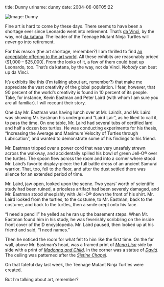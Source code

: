 title: Dunny
urlname: dunny
date: 2004-06-08T05:22

![Image: Dunny][a]

Fine art is hard to come by these days. There seems to have been a shortage ever since Leonardo went into retirement.
That&#x02bc;s [da Vinci][b], by the way, not [da katana][c]. The leader of the Teenage Mutant Ninja Turtles will _never_
go into retirement.

For this reason (the art shortage, remember?) I am thrilled to find [an acceptable offering to the art world][d]. All
these exhibits are reasonably priced ($1,000 &ndash; $25,000). From the looks of it, a few of them could beat up
Leonardo, too. That&#x02bc;s da katana, by the way, not da Vinci. _Nobody_ can beat up da Vinci.

It&#x02bc;s exhibits like this (I&#x02bc;m talking about art, remember?) that make me appreciate the vast creativity of
the global population. I fear, however, that 90 percent of the world&#x02bc;s creativity is found in 10 percent of its
people. Take, for instance, Kevin Eastman and Peter Laird (with whom I am sure you are all familiar). I will recount
their story.

One day Mr. Eastman was having lunch over at Mr. Laird&#x02bc;s, and Mr. Laird was showing Mr. Eastman his underground
&ldquo;Laird Lair&rdquo;, as he liked to call it, to pass the time. On one table, Mr. Laird had several tubs of
certified lard and half a dozen box turtles. He was conducting experiments for his thesis, &ldquo;Increasing the Average
and Maximum Velocity of Turtles through Lubrication&rdquo;, and wanted to demonstrate some of his findings to his
friend.

Mr. Eastman tripped over a power cord that was very unsafely strewn across the walkway, and accidentally spilled his
bowl of green Jell-O® over the turtles. The spoon flew across the room and into a corner where stood Mr. Laird&#x02bc;s
favorite display-piece: the full battle dress of an ancient Samurai warrior. That, too, fell to the floor, and after the
dust settled there was silence for an extended period of time.

Mr. Laird, jaw open, looked upon the scene. Two years&#x02bc; worth of scientific study had been ruined, a priceless
artifact had been severely damaged, and Mr. Eastman stood sheepishly with Jell-O® down the front of his shirt. Mr. Laird
looked from the turtles, to the costume, to Mr. Eastman, back to the costume, and back to the turtles, then a smile
crept onto his face.

&ldquo;I need a pencil!&rdquo; he yelled as he ran up the basement steps. When Mr. Eastman found him in his study, he
was feverishly scribbling on the inside front cover of the D encyclopedia. Mr. Laird paused, then looked up at his
friend and said, &ldquo;I need names.&rdquo;

Then he noticed the room for what felt to him like the first time. On the far wall, above Mr. Eastman&#x02bc;s head, was
a framed print of [_Mona Lisa_][e] side by side with a print of [_Madonna and Child_][f]. In the corner was a statue of
[_David_][g]. The ceiling was patterned after the [_Sistine Chapel_][h].

On that fateful day last week, the Teenage Mutant Ninja Turtles were created.

But I&#x02bc;m talking about art, remember?

[a]: {static}/images/2004-06-08-dunny.jpg
[b]: https://www.mos.org/leonardo/
[c]: https://web.archive.org/web/20040602173831/http://www.ninjaturtles.com/
[d]: https://web.archive.org/web/20040602201249/http://www.kidrobot.com/dunnyshow/dunnybio1.html
[e]: {static}/images/2004-06-08-monalisa.jpg
[f]: {static}/images/2004-06-08-madonnaandchild.jpg
[g]: {static}/images/2004-06-08-david.jpg
[h]: {static}/images/2004-06-08-sistinechapel.jpg
